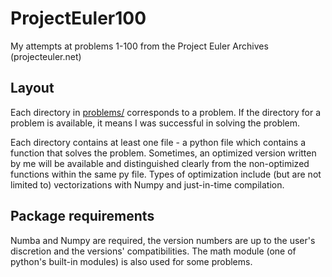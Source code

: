 # ProjectEuler100
My attempts at problems 1-100 from the Project Euler Archives (projecteuler.net) 

## Layout
Each directory in [problems/](https://github.com/ISDementyev/ProjectEuler100/tree/main/problems) corresponds to a problem. If the directory for a problem is available, it means I was successful in solving the problem.

Each directory contains at least one file - a python file which contains a function that solves the problem. Sometimes, an optimized version written by me 
will be available and distinguished clearly from the non-optimized functions within the same py file. Types of optimization include (but are not limited to) vectorizations with Numpy and just-in-time compilation.

## Package requirements
Numba and Numpy are required, the version numbers are up to the user's discretion and the versions' compatibilities. The math module (one of python's built-in modules) is also used for some problems.
